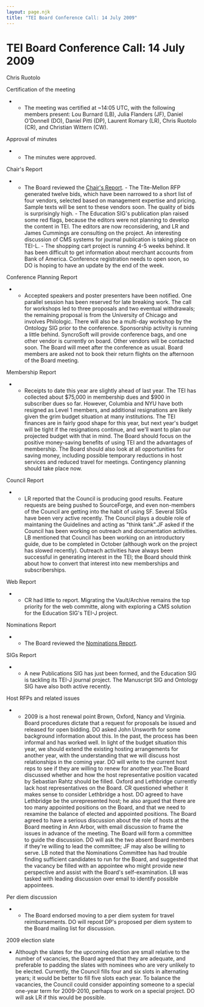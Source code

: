 ```yaml
---
layout: page.njk
title: "TEI Board Conference Call: 14 July 2009"
---
```

# TEI Board Conference Call: 14 July 2009
Chris Ruotolo



Certification of the meeting
* + The meeting was certified at \~14:05 UTC, with the following members present:
	Lou Burnard (LB), Julia Flanders (JF), Daniel O'Donnell (DO), Daniel Pitti
	(DP), Laurent Romary (LR), Chris Ruotolo (CR), and Christian Wittern
	(CW).


Approval of minutes
* + The minutes were approved.


Chair's Report
* + The Board reviewed the [Chair's Report](/Board/bm34a.xml#chair).
		- The Tite\-Mellon RFP generated twelve bids, which have been
		narrowed to a short list of four vendors, selected based on
		management expertise and pricing. Sample texts will be sent to these
		vendors soon. The quality of bids is surprisingly high.
		- The Education SIG's publication plan raised some red flags,
		because the editors were not planning to develop the content in TEI.
		The editors are now reconsidering, and LR
		and James Cummings are consulting on the project. An interesting
		discussion of CMS systems for journal publication is taking place on
		TEI\-L.
		- The shopping cart project is running 4\-5 weeks behind. It has been
		difficult to get information about merchant accounts from Bank of
		America. Conference registration needs to open soon, so DO is
		hoping to have an update by the end of the week.


Conference Planning Report
* + Accepted speakers and poster presenters have been notified. One parallel session
	has been reserved for late breaking work. The call for workshops led to three
	proposals and two eventual withdrawals; the remaining proposal is from the University
	of Chicago and involves Philologic. There will also be a multi\-day workshop
	by the Ontology SIG prior to the conference. Sponsorship activity is running a little
	behind. SyncroSoft will provide conference bags, and one other vendor is currently
	on board. Other vendors will be contacted soon. The Board will meet after the conference
	as usual. Board members are asked not to book their return flights on the afternoon of the
	Board meeting.


Membership Report
* + Receipts to date this year are slightly ahead of last year. The TEI has
	collected about $75,000 in membership dues and $900 in subscriber dues so
	far. However, Columbia and NYU have both resigned as Level 1 members, and
	additional resignations are likely given the grim budget situation at many
	institutions. The TEI finances are in fairly good shape for this year, but
	next year's budget will be tight if the resignations continue, and we'll
	want to plan our projected budget with that in mind. The Board should focus
	on the positive money\-saving benefits of using TEI and the advantages of
	membership. The Board should also look at all opportunities for saving
	money, including possible temporary reductions in host services and reduced
	travel for meetings. Contingency planning should take place now.


Council Report
* + LR reported that the Council is producing good results. Feature requests are
	being pushed to SourceForge, and even non\-members of the Council are getting
	into the habit of using SF. Several SIGs have been very active recently. The
	Council plays a double role of maintaning the Guidelines and acting as
	"think tank".JF asked if the Council has been working on outreach and documentation
	activities. LB mentioned that Council has been working on an introductory
	guide, due to be completed in October (although work on the project has
	slowed recently). Outreach activities have always been successful in
	generating interest in the TEI; the Board should think about how to convert
	that interest into new memberships and subscriberships.


Web Report
* + CR had little to report. Migrating the Vault/Archive remains the top priority
	for the web committe, along with exploring a CMS solution for the Education
	SIG's TEI\-J project.


Nominations Report
* + The Board reviewed the [Nominations
	Report](/Board/bm34a.xml##nominations).


SIGs Report
* + A new Publications SIG has just been formed, and the Education SIG is
	tackling its TEI\-J journal project. The Manuscript SIG and Ontology SIG have
	also both active recently.


Host RFPs and related issues
* + 2009 is a host renewal point Brown, Oxford, Nancy and Virginia. Board
	procedures dictate that a request for proposals be issued and released for
	open bidding. DO asked John Unsworth for some background information about
	this. In the past, the process has been informal and has worked well. In
	light of the budget situation this year, we should extend the existing
	hosting arrangements for another year, with the understanding that we will
	discuss host relationships in the coming year. DO will write to the current
	host reps to see if they are willing to renew for another year.The Board discussed whether and how the host representative position vacated
	by Sebastian Rahtz should be filled. Oxford and Lethbridge currently lack
	host representatives on the Board. CR questioned whether it makes sense to
	consider Lethbridge a host. DO agreed to have Lethbridge be the
	unrepresented host; he also argued that there are too many appointed
	positions on the Board, and that we need to rexamine the balance of elected
	and appointed positions. The Board agreed to have a serious discussion about
	the role of hosts at the Board meeting in Ann Arbor, with email discussion
	to frame the issues in advance of the meeting. The Board will form a
	committee to guide the discussion. DO will ask the two absent Board members
	if they're willing to lead the committee; JF may also be willing to
	serve.
	LB noted that the Nominations Committee has had trouble finding sufficient
	candidates to run for the Board, and suggested that the vacancy be filled
	with an appointee who might provide new perspective and assist with the
	Board's self\-examination. LB was tasked with leading discussion over email
	to identify possible appointees.


Per diem discussion
* + The Board endorsed moving to a per diem system for travel reimbursements. DO
	will repost DP's proposed per diem system to the Board mailing list for
	discussion.


2009 election slate
* Although the slates for the upcoming election are small relative to the
number of vacancies, the Board agreed that they are adequate, and preferable
to padding the slates with nominees who are very unlikely to be elected.
Currently, the Council fills four and six slots in alternating years; it
would be better to fill five slots each year. To balance the vacancies, the
Council could consider appointing someone to a special one\-year term for
2009\-2010, perhaps to work on a special project. DO will ask LR if this
would be possible.


 